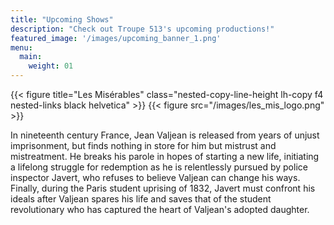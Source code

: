 ```yaml
---
title: "Upcoming Shows"
description: "Check out Troupe 513's upcoming productions!"
featured_image: '/images/upcoming_banner_1.png'
menu:
  main:
    weight: 01
---
```

{{< figure title="Les Misérables" class="nested-copy-line-height lh-copy f4 nested-links black helvetica" >}}
{{< figure src="/images/les_mis_logo.png" >}}

In nineteenth century France, Jean Valjean is released from years of unjust imprisonment, but finds nothing in store for him but mistrust and mistreatment. He breaks his parole in hopes of starting a new life, initiating a lifelong struggle for redemption as he is relentlessly pursued by police inspector Javert, who refuses to believe Valjean can change his ways. Finally, during the Paris student uprising of 1832, Javert must confront his ideals after Valjean spares his life and saves that of the student revolutionary who has captured the heart of Valjean's adopted daughter.